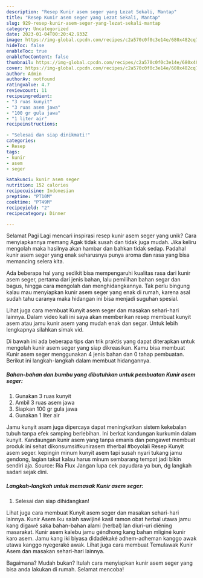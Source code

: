 ```yaml
---
description: "Resep Kunir asem seger yang Lezat Sekali, Mantap"
title: "Resep Kunir asem seger yang Lezat Sekali, Mantap"
slug: 929-resep-kunir-asem-seger-yang-lezat-sekali-mantap
category: Uncategorized
date: 2023-01-04T00:20:42.933Z
image: https://img-global.cpcdn.com/recipes/c2a570c0f0c3e14e/680x482cq70/kunir-asem-seger-foto-resep-utama.jpg
hideToc: false
enableToc: true
enableTocContent: false
thumbnail: https://img-global.cpcdn.com/recipes/c2a570c0f0c3e14e/680x482cq70/kunir-asem-seger-foto-resep-utama.jpg
cover: https://img-global.cpcdn.com/recipes/c2a570c0f0c3e14e/680x482cq70/kunir-asem-seger-foto-resep-utama.jpg
author: Admin
authorAv: notfound
ratingvalue: 4.7
reviewcount: 11
recipeingredient:
- "3 ruas kunyit"
- "3 ruas asem jawa"
- "100 gr gula jawa"
- "1 liter air"
recipeinstructions:

- "Selesai dan siap dinikmati!"
categories:
- Resep
tags:
- kunir
- asem
- seger

katakunci: kunir asem seger 
nutrition: 152 calories
recipecuisine: Indonesian
preptime: "PT10M"
cooktime: "PT49M"
recipeyield: "2"
recipecategory: Dinner

---
```



Selamat Pagi Lagi mencari inspirasi resep kunir asem seger yang unik? Cara menyiapkannya memang Agak tidak susah dan tidak juga mudah. Jika keliru mengolah maka hasilnya akan hambar dan bahkan tidak sedap. Padahal kunir asem seger yang enak seharusnya punya aroma dan rasa yang bisa memancing selera kita.


Ada beberapa hal yang sedikit bisa mempengaruhi kualitas rasa dari kunir asem seger, pertama dari jenis bahan, lalu pemilihan bahan segar dan bagus, hingga cara mengolah dan menghidangkannya. Tak perlu bingung kalau mau menyiapkan kunir asem seger yang enak di rumah, karena asal sudah tahu caranya maka hidangan ini bisa menjadi suguhan spesial.

Lihat juga cara membuat Kunyit asem seger dan masakan sehari-hari lainnya. Dalam video kali ini saya akan memberikan resep membuat kunyit asem atau jamu kunir asem yang mudah enak dan segar. Untuk lebih lengkapnya silahkan simak vid.


Di bawah ini ada beberapa tips dan trik praktis yang dapat diterapkan untuk mengolah kunir asem seger yang siap dikreasikan. Kamu bisa membuat Kunir asem seger menggunakan 4 jenis bahan dan 0 tahap pembuatan. Berikut ini langkah-langkah dalam membuat hidangannya.

<!--inarticleads1-->

##### Bahan-bahan dan bumbu yang dibutuhkan untuk pembuatan Kunir asem seger:

1. Gunakan 3 ruas kunyit
1. Ambil 3 ruas asem jawa
1. Siapkan 100 gr gula jawa
1. Gunakan 1 liter air


Jamu kunyit asam juga dipercaya dapat meningkatkan sistem kekebalan tubuh tanpa efek samping berlebihan. Ini berkat kandungan kurkumin dalam kunyit. Kandaungan kunir asem yang tanpa emanis dan pengawet membuat produk ini sehat dikonsumsi#kunirasem #herbal #boyolali Resep Kunyit asem seger. kepingin minum kunyit asem tapi susah nyari tukang jamu gendong, lagian takut kalau harus minum sembarang tempat jadi bikin sendiri aja. Source: Ria Flux Jangan lupa cek payudara ya bun, dg langkah sadari sejak dini. 

<!--inarticleads2-->

##### Langkah-langkah untuk memasak Kunir asem seger:


1. Selesai dan siap dihidangkan!

Lihat juga cara membuat Kunyit asem seger dan masakan sehari-hari lainnya. Kunir Asem iku salah sawijiné kasil ramon obat herbal utawa jamu kang digawé saka bahan-bahan alami (herbal) lan diuri-uri diéning masarakat. Kunir asem kalebu jamu géndhong kang bahan mliginé kunir karo asem. Jamu kang iki biyasa didadèkaké adhem-adheman kanggo awak utawa kanggo nyegeraké awak. Lihat juga cara membuat Temulawak Kunir Asem dan masakan sehari-hari lainnya. 

Bagaimana? Mudah bukan? Itulah cara menyiapkan kunir asem seger yang bisa anda lakukan di rumah. Selamat mencoba!
